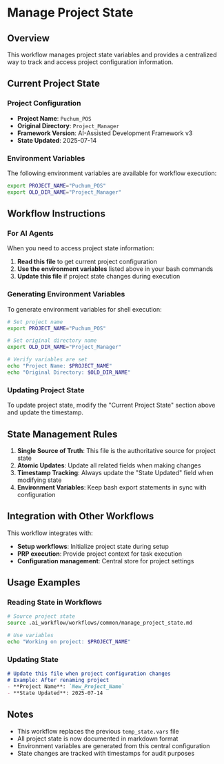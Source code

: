 # Manage Project State

## Overview
This workflow manages project state variables and provides a centralized way to track and access project configuration information.

## Current Project State

### Project Configuration
- **Project Name**: `Puchum_POS`
- **Original Directory**: `Project_Manager`
- **Framework Version**: AI-Assisted Development Framework v3
- **State Updated**: 2025-07-14

### Environment Variables
The following environment variables are available for workflow execution:

```bash
export PROJECT_NAME="Puchum_POS"
export OLD_DIR_NAME="Project_Manager"
```

## Workflow Instructions

### For AI Agents
When you need to access project state information:

1. **Read this file** to get current project configuration
2. **Use the environment variables** listed above in your bash commands
3. **Update this file** if project state changes during execution

### Generating Environment Variables
To generate environment variables for shell execution:

```bash
# Set project name
export PROJECT_NAME="Puchum_POS"

# Set original directory name
export OLD_DIR_NAME="Project_Manager"

# Verify variables are set
echo "Project Name: $PROJECT_NAME"
echo "Original Directory: $OLD_DIR_NAME"
```

### Updating Project State
To update project state, modify the "Current Project State" section above and update the timestamp.

## State Management Rules

1. **Single Source of Truth**: This file is the authoritative source for project state
2. **Atomic Updates**: Update all related fields when making changes
3. **Timestamp Tracking**: Always update the "State Updated" field when modifying state
4. **Environment Variables**: Keep bash export statements in sync with configuration

## Integration with Other Workflows

This workflow integrates with:
- **Setup workflows**: Initialize project state during setup
- **PRP execution**: Provide project context for task execution
- **Configuration management**: Central store for project settings

## Usage Examples

### Reading State in Workflows
```bash
# Source project state
source .ai_workflow/workflows/common/manage_project_state.md

# Use variables
echo "Working on project: $PROJECT_NAME"
```

### Updating State
```markdown
# Update this file when project configuration changes
# Example: After renaming project
- **Project Name**: `New_Project_Name`
- **State Updated**: 2025-07-14
```

## Notes
- This workflow replaces the previous `temp_state.vars` file
- All project state is now documented in markdown format
- Environment variables are generated from this central configuration
- State changes are tracked with timestamps for audit purposes